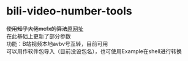 # bili-video-number-tools
 ~~使用知乎大佬mcfx的算法~~[原网址](https://www.zhihu.com/question/381784377/answer/1099438784)<br>
 在此基础上更新了部分参数<br>
 功能：B站视频本地avbv号互转，目前可用<br>
 可以用作软件包导入（目前没设包名），也可使用Example在shell进行转换
